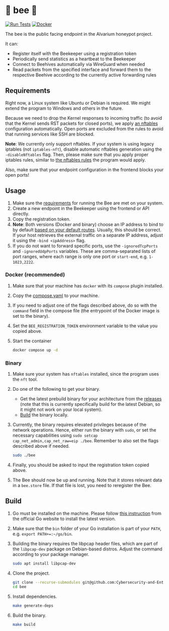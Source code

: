 # 🐝 bee 🐝

[![Run Tests](https://github.com/Cybersecurity-and-Enterprise-Security/bee/actions/workflows/test.yaml/badge.svg)](https://github.com/Cybersecurity-and-Enterprise-Security/bee/actions/workflows/test.yaml)
[![Docker](https://github.com/Cybersecurity-and-Enterprise-Security/bee/actions/workflows/docker.yaml/badge.svg)](https://github.com/Cybersecurity-and-Enterprise-Security/bee/actions/workflows/docker.yaml)

The bee is the public facing endpoint in the Alvarium honeypot project.

It can:

- Register itself with the Beekeeper using a registration token
- Periodically send statistics as a heartbeat to the Beekeeper
- Connect to Beehives automatically via WireGuard when needed
- Read packets from the specified interface and forward them to the respective Beehive according to the currently active forwarding rules

## Requirements

Right now, a Linux system like Ubuntu or Debian is required.
We might extend the program to Windows and others in the future.

Because we need to drop the Kernel responses to incoming traffic (to avoid that the Kernel sends RST packets for closed ports), we apply [an nftables](internal/nftables/bee-nftables.conf) configuration automatically.
Open ports are excluded from the rules to avoid that running services like SSH are blocked.

**Note**: We currently only support nftables.
If your system is using legacy iptables (not `iptables-nft`), disable automatic nftables generation using the `-disableNftables` flag.
Then, please make sure that you apply proper iptables rules, similar to [the nftables rules](internal/nftables/bee-nftables.conf) the program would apply.

Also, make sure that your endpoint configuration in the frontend blocks your open ports!

## Usage

1. Make sure the [requirements](#requirements) for running the Bee are met on your system.
1. Create a new endpoint in the Beekeeper using the frontend or API directly.
1. Copy the registration token.
1. **Note**: Both versions (Docker and binary) choose an IP address to bind to by default [based on your default routes](cmd/bee/args.go). Usually, this should be correct. If your host retrieves the external traffic on a separate IP address, adjust it using the `-bind <ipAddress>` flag.
1. If you do not want to forward specific ports, use the `-ignoredTcpPorts` and `-ignoredUdpPorts` variables. These are comma-separated lists of port ranges, where each range is only one port or `start-end`, e.g. `1-1023,2222`.

### Docker (recommended)

1. Make sure that your machine has `docker` with its `compose` plugin installed.
1. Copy the [compose.yaml](./compose.yaml) to your machine.
1. If you need to adjust one of the flags described above, do so with the `command` field in the compose file (the entrypoint of the Docker image is set to the binary).
1. Set the `BEE_REGISTRATION_TOKEN` environment variable to the value you copied above.
1. Start the container

    ```bash
    docker compose up -d
    ```

### Binary

1. Make sure your system has `nftables` installed, since the program uses the `nft` tool.
1. Do one of the following to get your binary.
    - Get the latest prebuild binary for your architecture from the [releases](https://github.com/Cybersecurity-and-Enterprise-Security/bee/releases) (note that this is currently specifically build for the latest Debian, so it might not work on your local system).
    - [Build](#build) the binary locally.
1. Currently, the binary requires elevated privileges because of the network operations. Hence, either run the binary with `sudo`, or set the necessary capabilities using `sudo setcap cap_net_admin,cap_net_raw=eip ./bee`. Remember to also set the flags described above if needed.

    ```bash
    sudo ./bee
    ```

1. Finally, you should be asked to input the registration token copied above.
1. The Bee should now be up and running. Note that it stores relevant data in a `bee.store` file. If that file is lost, you need to reregister the Bee.

## Build

1. Go must be installed on the machine. Please follow [this instruction](https://go.dev/doc/install) from the official Go website to install the latest version.

1. Make sure that the `bin` folder of your Go installation is part of your `PATH`, e.g. `export PATH+=:~/go/bin`.

1. Building the binary requires the libpcap header files, which are part of the `libpcap-dev` package on Debian-based distros. Adjust the command according to your package manager.

    ```bash
    sudo apt install libpcap-dev
    ```

1. Clone the project.

    ```bash
    git clone --recurse-submodules git@github.com:Cybersecurity-and-Enterprise-Security/bee.git
    cd bee
    ```

1. Install dependencies.

    ```bash
    make generate-deps
    ```

1. Build the binary.

    ```bash
    make build
    ```

